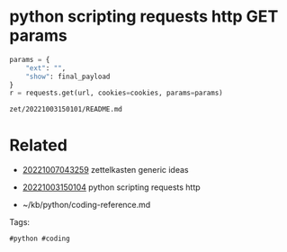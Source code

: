 # python scripting requests http GET params
```python
params = {
    "ext": "",
    "show": final_payload
}
r = requests.get(url, cookies=cookies, params=params)
```

` zet/20221003150101/README.md `

# Related

- [20221007043259](/zet/20221007043259/README.md) zettelkasten generic ideas

- [20221003150104](/zet/20221003150104/README.md) python scripting requests http
- ~/kb/python/coding-reference.md

Tags:

    #python #coding 

